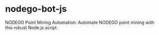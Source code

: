 # nodego-bot-js
NODEGO Point Mining Automation: Automate NODEGO point mining with this robust Node.js script.
